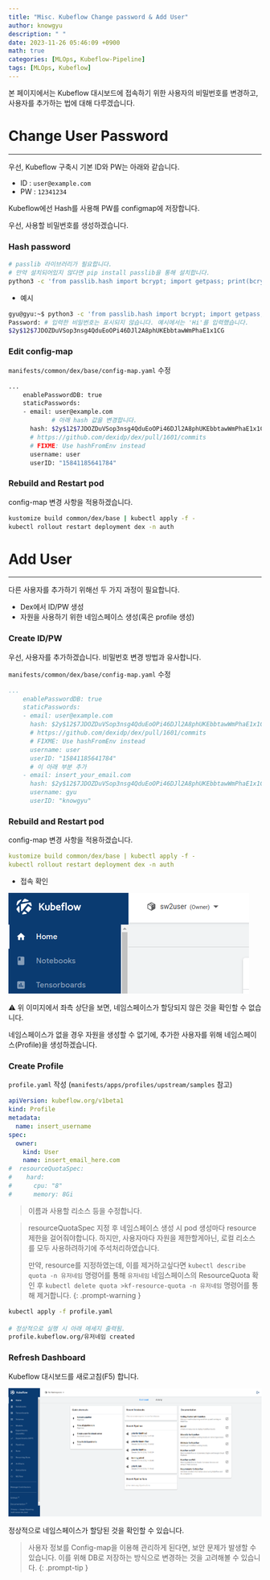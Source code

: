 ```yaml
---
title: "Misc. Kubeflow Change password & Add User"
author: knowgyu
description: " "
date: 2023-11-26 05:46:09 +0900
math: true
categories: [MLOps, Kubeflow-Pipeline]
tags: [MLOps, Kubeflow]
---
```


본 페이지에서는 Kubeflow 대시보드에 접속하기 위한 사용자의 비밀번호를 변경하고, 사용자를 추가하는 법에 대해 다루겠습니다.

# Change User Password

---

우선, Kubeflow 구축시 기본 ID와 PW는 아래와 같습니다.

- ID : `user@example.com`
- PW : `12341234`

Kubeflow에선 Hash를 사용해 PW를 configmap에 저장합니다.

우선, 사용할 비밀번호를 생성하겠습니다.

### Hash password

```bash
# passlib 라이브러리가 필요합니다.
# 만약 설치되어있지 않다면 pip install passlib을 통해 설치합니다.
python3 -c 'from passlib.hash import bcrypt; import getpass; print(bcrypt.using(rounds=12, ident="2y").hash(getpass.getpass()))'
```

- 예시

```bash
gyu@gyu:~$ python3 -c 'from passlib.hash import bcrypt; import getpass; print(bcrypt.using(rounds=12, ident="2y").hash(getpass.getpass()))'
Password: # 입력한 비밀번호는 표시되지 않습니다. 예시에서는 'Hi'를 입력했습니다.
$2y$12$7JDOZDuVSop3nsg4QduEoOPi46DJl2A8phUKEbbtawWmPhaE1x1CG
```

### Edit config-map

`manifests/common/dex/base/config-map.yaml` 수정

```bash
...
    enablePasswordDB: true
    staticPasswords:
    - email: user@example.com
			# 아래 hash 값을 변경합니다.
      hash: $2y$12$7JDOZDuVSop3nsg4QduEoOPi46DJl2A8phUKEbbtawWmPhaE1x1CG
      # https://github.com/dexidp/dex/pull/1601/commits
      # FIXME: Use hashFromEnv instead
      username: user
      userID: "15841185641784"
```

### Rebuild and Restart pod

config-map 변경 사항을 적용하겠습니다.

```bash
kustomize build common/dex/base | kubectl apply -f -
kubectl rollout restart deployment dex -n auth
```

# Add User

---

다른 사용자를 추가하기 위해선 두 가지 과정이 필요합니다.

- Dex에서 ID/PW 생성
- 자원을 사용하기 위한 네임스페이스 생성(혹은 profile 생성)

### Create ID/PW

우선, 사용자를 추가하겠습니다. 비밀번호 변경 방법과 유사합니다.

`manifests/common/dex/base/config-map.yaml` 수정

```yaml
...
    enablePasswordDB: true
    staticPasswords:
    - email: user@example.com
      hash: $2y$12$7JDOZDuVSop3nsg4QduEoOPi46DJl2A8phUKEbbtawWmPhaE1x1CG
      # https://github.com/dexidp/dex/pull/1601/commits
      # FIXME: Use hashFromEnv instead
      username: user
      userID: "15841185641784"
      # 이 아래 부분 추가
    - email: insert_your_email.com
      hash: $2y$12$7JDOZDuVSop3nsg4QduEoOPi46DJl2A8phUKEbbtawWmPhaE1x1CG
      username: gyu
      userID: "knowgyu"
```

### Rebuild and Restart pod

config-map 변경 사항을 적용하겠습니다.

```yaml
kustomize build common/dex/base | kubectl apply -f -
kubectl rollout restart deployment dex -n auth
```

- 접속 확인

![Untitled.png](/assets/img/kubeflow/kubepipe401.png)

⚠️ 위 이미지에서 좌측 상단을 보면, 네임스페이스가 할당되지 않은 것을 확인할 수 없습니다.

네임스페이스가 없을 경우 자원을 생성할 수 없기에, 추가한 사용자를 위해 네임스페이스(Profile)을 생성하겠습니다.

### Create Profile

`profile.yaml` 작성 (`manifests/apps/profiles/upstream/samples` 참고)

```yaml
apiVersion: kubeflow.org/v1beta1
kind: Profile
metadata:
  name: insert_username
spec:
  owner:
    kind: User
    name: insert_email_here.com
#  resourceQuotaSpec:
#    hard:
#      cpu: "8"
#      memory: 8Gi
```

> 이름과 사용할 리소스 등을 수정합니다.
> 


> resourceQuotaSpec 지정 후 네임스페이스 생성 시 pod 생성마다 resource 제한을 걸어줘야합니다.
>하지만, 사용자마다 자원을 제한할게아닌, 로컬 리소스를 모두 사용하려하기에 주석처리하였습니다.
>
>만약, resource를 지정하였는데, 이를 제거하고싶다면 `kubectl describe quota -n 유저네임` 명령어를 통해 `유저네임` 네임스페이스의 ResourceQuota 확인 후 `kubectl delete quota >kf-resource-quota -n 유저네임` 명령어를 통해 제거합니다.
{: .prompt-warning }

```bash
kubectl apply -f profile.yaml

# 정상적으로 실행 시 아래 메세지 출력됨.
profile.kubeflow.org/유저네임 created
```

### Refresh Dashboard

Kubeflow 대시보드를 새로고침(F5) 합니다.

![Untitled.png](/assets/img/kubeflow/kubepipe402.png)

정상적으로 네임스페이스가 할당된 것을 확인할 수 있습니다.

> 사용자 정보를 Config-map을 이용해 관리하게 된다면, 보안 문제가 발생할 수 있습니다.
이를 위해 DB로 저장하는 방식으로 변경하는 것을 고려해볼 수 있습니다.
{: .prompt-tip }
